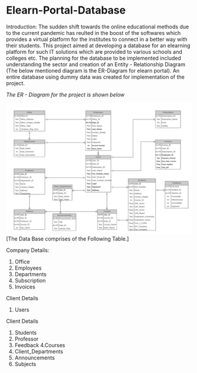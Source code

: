 # Elearn-Portal-Database

Introduction:
The sudden shift towards the online educational methods due to the current pandemic has reulted in the boost of the softwares which provides a virtual platform for the institutes to connect in a better way with their students. This project aimed at developing a database for an elearning platform for such IT solutions which are provided to various schools and colleges etc. The planning for the database to be implemented included understanding the sector and creation of an Entity - Relationship Diagram (The below mentioned diagram is the ER-Diagram for elearn portal). An entire database using dummy data was created for implementation of the project. 

*The ER - Diagram for the project is shown below* 

![](https://github.com/sneha1606/Elearn-Portal-Database/blob/master/Entity%20Relationship%20Diagram.png)
[The Data Base comprises of the Following Table.]
 
Company Details:
1. Office
2. Employees
3. Departments
4. Subscription
5. Invoices

Client Details
1. Users

Client Details
1. Students
2. Professor
3. Feedback
4.Courses
5. Client_Departments
6. Announcements
7. Subjects
